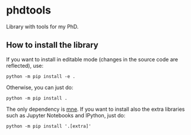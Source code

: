 # phdtools
Library with tools for my PhD.

## How to install the library

If you want to install in editable mode (changes in the source code are reflected), use:

```terminal
python -m pip install -e .
```

Otherwise, you can just do:

```terminal
python -m pip install .
```

The only dependency is [mne](mne.tools).
If you want to install also the extra libraries such as Jupyter Notebooks and IPython, just do:

```terminal
python -m pip install '.[extra]'
```
